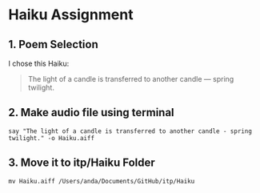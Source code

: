 # Haiku Assignment

## 1. Poem Selection
I chose this Haiku:
>The light of a candle is transferred to another candle — spring twilight.

## 2. Make audio file using terminal

```
say "The light of a candle is transferred to another candle - spring twilight." -o Haiku.aiff
```
## 3. Move it to itp/Haiku Folder

```
mv Haiku.aiff /Users/anda/Documents/GitHub/itp/Haiku
```
 
